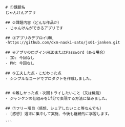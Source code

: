     # ①課題名
    じゃんけんアプリ
    
    ## ②課題内容（どんな作品か）
    - じゃんけんができるアプリです
    
    ## ③アプリのデプロイURL
    -https://github.com/dxm-naoki-sato/js01-janken.git
    
    ## ④アプリのログイン用IDまたはPassword（ある場合）
    - ID: 今回なし
    - PW: 今回なし
    
    ## ⑤工夫した点・こだわった点
    - シンプルなコードでプロダクトを作成しました。

    
    ## ⑥難しかった点・次回トライしたいこと（又は機能）
    - ジャンケンの仕組みをif分で表現する方法に悩みました。
    
    ## ⑦フリー項目（感想、シェアしたいこと等なんでも）
    - [感想] 週末に集中して実施、今後も継続的に学習します。

    ```
